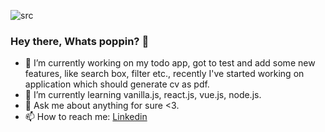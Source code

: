 ![src](https://media.giphy.com/media/3o6ZtluYTKJeXXqt8s/source.gif)

### Hey there, Whats poppin? 👋 

- 🔭 I’m currently working on my todo app, got to test and add some new features, like search box, filter etc., recently I've started working on application which should generate cv as pdf. 
- 🌱 I’m currently learning vanilla.js, react.js, vue.js, node.js.
- 💬 Ask me about anything for sure <3.
- 📫 How to reach me: [Linkedin](https://www.linkedin.com/in/tautvydas-rakauskas-94711a189/)
